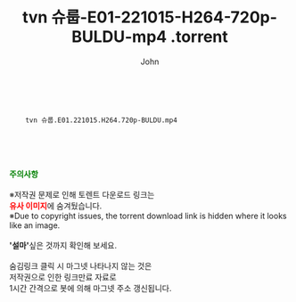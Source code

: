 ﻿---
layout: post
title:  "                   tvn 슈룹-E01-221015-H264-720p-BULDU-mp4                .torrent"
author: John
categories: [ 드라마 ]
tags: [  ]
image:  
description: "                   tvn 슈룹-E01-221015-H264-720p-BULDU-mp4                 torrent 정보 공유"
toc: true
toc_sticky: true
---

<br>

        tvn 슈룹.E01.221015.H264.720p-BULDU.mp4    
    
<br><br><br>
<p data-ke-size="size16"><b><span style="color: green;">주의사항</span></b><br /><br />※저작권 문제로 인해 토렌트 다운로드 링크는<br /><b><span style="color: red;">유사 이미지</span></b>에 숨겨뒀습니다.<br />※Due to copyright issues, the torrent download link is hidden where it looks like an image.<br /><br /><b>'설마'</b>싶은 것까지 확인해 보세요.<br /><br />숨김링크 클릭 시 마그넷 나타나지 않는 것은<br />저작권으로 인한 링크만료 자료로<br />1시간 간격으로 봇에 의해 마그넷 주소 갱신됩니다.</p>
